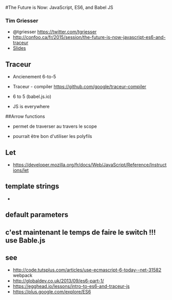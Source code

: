 #The Future is Now: JavaScript, ES6, and Babel JS
### Tim Griesser
- @tgriesser https://twitter.com/tgriesser
- http://confoo.ca/fr/2015/session/the-future-is-now-javascript-es6-and-traceur
- [Slides](https://speakerdeck.com/tgriesser/the-future-is-now-javascript-es6-and-babel-js)

## Traceur
- Ancienement 6-to-5
- Traceur - compiler https://github.com/google/traceur-compiler
- 6 to 5 (babel.js.io)


- JS is everywhere

##Arrow functions
- permet de traverser au travers le scope


- pourrait être bon d'utiliser les polyfils 


## Let
- https://developer.mozilla.org/fr/docs/Web/JavaScript/Reference/Instructions/let

## template strings
- 
## default parameters


## c'est maintenant le temps de faire le switch !!! use Bable.js 

## see
- http://code.tutsplus.com/articles/use-ecmascript-6-today--net-31582
webpack
- http://globaldev.co.uk/2013/09/es6-part-1/
- https://egghead.io/lessons/intro-to-es6-and-traceur-js
- https://plus.google.com/explore/ES6




                                                                                                                                                            